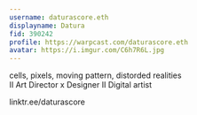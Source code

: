 ```yaml
---
username: daturascore.eth
displayname: Datura
fid: 390242
profile: https://warpcast.com/daturascore.eth
avatar: https://i.imgur.com/C6h7R6L.jpg
---
```

cells, pixels, moving pattern, distorded realities   
II Art Director x Designer II Digital artist  
  
linktr.ee/daturascore  
